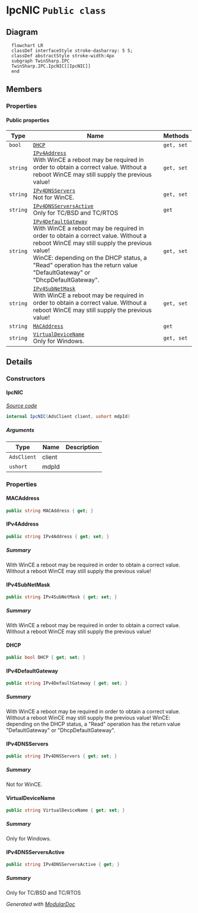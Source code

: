 # IpcNIC `Public class`

## Diagram
```mermaid
  flowchart LR
  classDef interfaceStyle stroke-dasharray: 5 5;
  classDef abstractStyle stroke-width:4px
  subgraph TwinSharp.IPC
  TwinSharp.IPC.IpcNIC[[IpcNIC]]
  end
```

## Members
### Properties
#### Public  properties
| Type | Name | Methods |
| --- | --- | --- |
| `bool` | [`DHCP`](#dhcp) | `get, set` |
| `string` | [`IPv4Address`](#ipv4address)<br>With WinCE a reboot may be required in order to obtain a correct value. Without a reboot WinCE may still supply the previous value! | `get, set` |
| `string` | [`IPv4DNSServers`](#ipv4dnsservers)<br>Not for WinCE. | `get, set` |
| `string` | [`IPv4DNSServersActive`](#ipv4dnsserversactive)<br>Only for TC/BSD and TC/RTOS | `get` |
| `string` | [`IPv4DefaultGateway`](#ipv4defaultgateway)<br>With WinCE a reboot may be required in order to obtain a correct value. Without a reboot WinCE may still supply the previous value!<br>            WinCE: depending on the DHCP status, a "Read" operation has the return value "DefaultGateway" or "DhcpDefaultGateway". | `get, set` |
| `string` | [`IPv4SubNetMask`](#ipv4subnetmask)<br>With WinCE a reboot may be required in order to obtain a correct value. Without a reboot WinCE may still supply the previous value! | `get, set` |
| `string` | [`MACAddress`](#macaddress) | `get` |
| `string` | [`VirtualDeviceName`](#virtualdevicename)<br>Only for Windows. | `get, set` |

## Details
### Constructors
#### IpcNIC
[*Source code*](https://github.com///blob//TwinSharp/IPC/IpcNIC.cs#L12)
```csharp
internal IpcNIC(AdsClient client, ushort mdpId)
```
##### Arguments
| Type | Name | Description |
| --- | --- | --- |
| `AdsClient` | client |   |
| `ushort` | mdpId |   |

### Properties
#### MACAddress
```csharp
public string MACAddress { get; }
```

#### IPv4Address
```csharp
public string IPv4Address { get; set; }
```
##### Summary
With WinCE a reboot may be required in order to obtain a correct value. Without a reboot WinCE may still supply the previous value!

#### IPv4SubNetMask
```csharp
public string IPv4SubNetMask { get; set; }
```
##### Summary
With WinCE a reboot may be required in order to obtain a correct value. Without a reboot WinCE may still supply the previous value!

#### DHCP
```csharp
public bool DHCP { get; set; }
```

#### IPv4DefaultGateway
```csharp
public string IPv4DefaultGateway { get; set; }
```
##### Summary
With WinCE a reboot may be required in order to obtain a correct value. Without a reboot WinCE may still supply the previous value!
            WinCE: depending on the DHCP status, a "Read" operation has the return value "DefaultGateway" or "DhcpDefaultGateway".

#### IPv4DNSServers
```csharp
public string IPv4DNSServers { get; set; }
```
##### Summary
Not for WinCE.

#### VirtualDeviceName
```csharp
public string VirtualDeviceName { get; set; }
```
##### Summary
Only for Windows.

#### IPv4DNSServersActive
```csharp
public string IPv4DNSServersActive { get; }
```
##### Summary
Only for TC/BSD and TC/RTOS

*Generated with* [*ModularDoc*](https://github.com/hailstorm75/ModularDoc)
